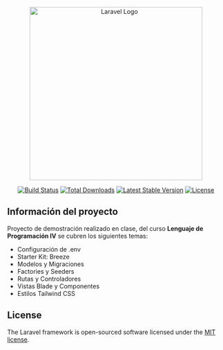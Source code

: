 <p align="center"><a href="https://laravel.com" target="_blank"><img src="https://raw.githubusercontent.com/laravel/art/master/logo-lockup/5%20SVG/2%20CMYK/1%20Full%20Color/laravel-logolockup-cmyk-red.svg" width="400" alt="Laravel Logo"></a></p>

<p align="center">
<a href="https://github.com/laravel/framework/actions"><img src="https://github.com/laravel/framework/workflows/tests/badge.svg" alt="Build Status"></a>
<a href="https://packagist.org/packages/laravel/framework"><img src="https://img.shields.io/packagist/dt/laravel/framework" alt="Total Downloads"></a>
<a href="https://packagist.org/packages/laravel/framework"><img src="https://img.shields.io/packagist/v/laravel/framework" alt="Latest Stable Version"></a>
<a href="https://packagist.org/packages/laravel/framework"><img src="https://img.shields.io/packagist/l/laravel/framework" alt="License"></a>
</p>

## Información del proyecto

Proyecto de demostración realizado en clase, del curso **Lenguaje de Programación IV**
se cubren los siguientes temas:

- Configuración de .env
- Starter Kit: Breeze
- Modelos y Migraciones
- Factories y Seeders
- Rutas y Controladores
- Vistas Blade y Componentes
- Estilos Tailwind CSS

## License

The Laravel framework is open-sourced software licensed under the [MIT license](https://opensource.org/licenses/MIT).
